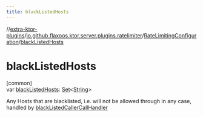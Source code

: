 ```yaml
---
title: blackListedHosts
---
```

//[extra-ktor-plugins](../../../index.md)/[io.github.flaxoos.ktor.server.plugins.ratelimiter](../index.md)/[RateLimitingConfiguration](index.md)/[blackListedHosts](black-listed-hosts.md)



# blackListedHosts



[common]\
var [blackListedHosts](black-listed-hosts.md): [Set](https://kotlinlang.org/api/latest/jvm/stdlib/kotlin.collections/-set/index.md)&lt;[String](https://kotlinlang.org/api/latest/jvm/stdlib/kotlin/-string/index.md)&gt;



Any Hosts that are blacklisted, i.e. will not be allowed through in any case, handled by [blackListedCallerCallHandler](black-listed-caller-call-handler.md)




